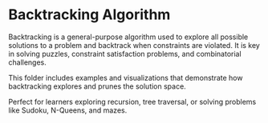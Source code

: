 # Backtracking Algorithm

Backtracking is a general-purpose algorithm used to explore all possible solutions to a problem and backtrack when constraints are violated. It is key in solving puzzles, constraint satisfaction problems, and combinatorial challenges.

This folder includes examples and visualizations that demonstrate how backtracking explores and prunes the solution space.

Perfect for learners exploring recursion, tree traversal, or solving problems like Sudoku, N-Queens, and mazes.

